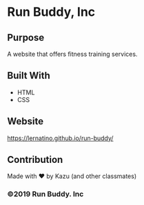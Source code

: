 # Run Buddy, Inc

## Purpose
A website that offers fitness training services.

## Built With
* HTML
* CSS

## Website
https://lernatino.github.io/run-buddy/

## Contribution
Made with ❤️ by Kazu (and other classmates)

### ©️2019 Run Buddy. Inc

